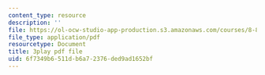```yaml
---
content_type: resource
description: ''
file: https://ol-ocw-studio-app-production.s3.amazonaws.com/courses/8-821-string-theory-and-holographic-duality-fall-2014/6f7349b6511db6a72376ded9ad1652bf_WPuDh61Lkpg.pdf
file_type: application/pdf
resourcetype: Document
title: 3play pdf file
uid: 6f7349b6-511d-b6a7-2376-ded9ad1652bf
---
```

